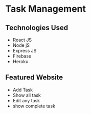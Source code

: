 # Task Management

## Technologies Used

- React JS
- Node jS
- Express JS
- Firebase
- Heroku

## Featured Website

- Add Task
- Show all task
- Edit any task
- show complete task
